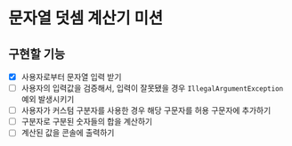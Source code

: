 # 문자열 덧셈 계산기 미션

## 구현할 기능

- [x] 사용자로부터 문자열 입력 받기
- [ ] 사용자의 입력값을 검증해서, 입력이 잘못됐을 경우 `IllegalArgumentException` 예외 발생시키기
- [ ] 사용자가 커스텀 구분자를 사용한 경우 해당 구문자를 허용 구문자에 추가하기
- [ ] 구분자로 구분된 숫자들의 합을 계산하기
- [ ] 계산된 값을 콘솔에 출력하기
